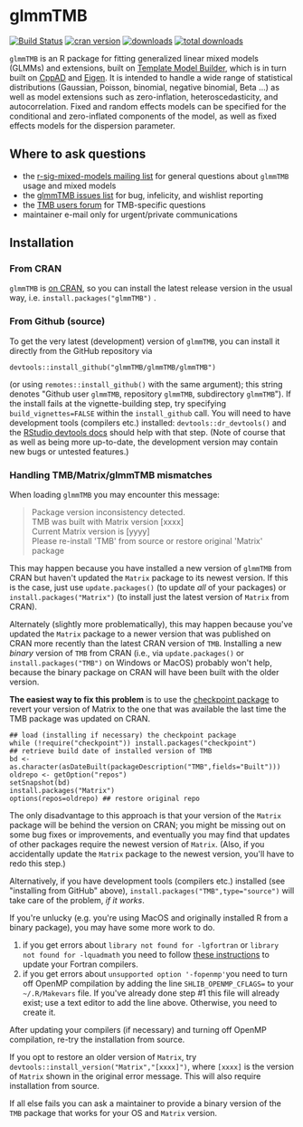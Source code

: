 # glmmTMB

[![Build Status](https://travis-ci.org/glmmTMB/glmmTMB.svg?branch=master)](https://travis-ci.org/glmmTMB/glmmTMB)
[![cran version](http://www.r-pkg.org/badges/version/glmmTMB)](https://cran.r-project.org/package=glmmTMB)
[![downloads](http://cranlogs.r-pkg.org/badges/glmmTMB)](http://cranlogs.r-pkg.org/badges/glmmTMB)
[![total downloads](http://cranlogs.r-pkg.org/badges/grand-total/glmmTMB)](http://cranlogs.r-pkg.org/badges/grand-total/glmmTMB)


`glmmTMB` is an R package for fitting generalized linear mixed models (GLMMs) and extensions, built on [Template Model Builder](https://github.com/kaskr/adcomp), which is in turn built on [CppAD](https://www.coin-or.org/CppAD/) and [Eigen](eigen.tuxfamily.org/). It is intended to handle a wide range of statistical distributions (Gaussian, Poisson, binomial, negative binomial, Beta ...) as well as model extensions such as zero-inflation, heteroscedasticity, and autocorrelation. Fixed and random effects models can be specified for the conditional and zero-inflated components of the model, as well as fixed effects models for the dispersion parameter.

## Where to ask questions

- the [r-sig-mixed-models mailing list](https://stat.ethz.ch/mailman/listinfo/r-sig-mixed-models) for general questions about `glmmTMB` usage and mixed models
- the [glmmTMB issues list](https://github.com/glmmTMB/glmmTMB/issues) for bug, infelicity, and wishlist reporting
- the [TMB users forum](https://groups.google.com/forum/#!forum/tmb-users) for TMB-specific questions
- maintainer e-mail only for urgent/private communications

## Installation 

### From CRAN

`glmmTMB` is [on CRAN](https://CRAN.R-project.org/package=glmmTMB), so you can install the latest release version in the usual way, i.e. `install.packages("glmmTMB")` .

### From Github (source)

To get the very latest (development) version of `glmmTMB`, you can install it 
directly from the GitHub repository via
```
devtools::install_github("glmmTMB/glmmTMB/glmmTMB")
```
(or using `remotes::install_github()` with the same argument); this string denotes "Github user `glmmTMB`, repository `glmmTMB`, subdirectory `glmmTMB`"). If the install fails at the vignette-building step, try specifying `build_vignettes=FALSE` within the `install_github` call. You will need to have development tools (compilers etc.) installed: `devtools::dr_devtools()` and the [RStudio devtools docs](https://www.rstudio.com/products/rpackages/devtools/) should help with that step. (Note of course that as well as being more up-to-date, the development version may contain new bugs or untested features.)

### Handling TMB/Matrix/glmmTMB mismatches

When loading `glmmTMB` you may encounter this message:

> Package version inconsistency detected.<br>
> TMB was built with Matrix version [xxxx]<br>
> Current Matrix version is [yyyy]<br>
> Please re-install 'TMB' from source or restore original 'Matrix' package

This may happen because you have installed a new version of `glmmTMB` from CRAN but haven't updated the `Matrix` package to its newest version. If this is the case, just use `update.packages()` (to update *all* of your packages) or `install.packages("Matrix")` (to install just the latest version of `Matrix` from CRAN).

Alternately (slightly more problematically), this may happen because you've updated the `Matrix` package to a newer version that was published on CRAN more recently than the latest CRAN version of `TMB`. Installing a new *binary* version of `TMB` from CRAN (i.e., via `update.packages()` or `install.packages("TMB")` on Windows or MacOS) probably won't help, because the binary package on CRAN will have been built with the older version.

**The easiest way to fix this problem** is to use the [checkpoint package]( https://CRAN.R-project.org/package=checkpoint) to revert your version of Matrix to the one that was available the last time the TMB package was updated on CRAN.

```
## load (installing if necessary) the checkpoint package
while (!require("checkpoint")) install.packages("checkpoint")
## retrieve build date of installed version of TMB
bd <- as.character(asDateBuilt(packageDescription("TMB",fields="Built")))
oldrepo <- getOption("repos")
setSnapshot(bd)
install.packages("Matrix")
options(repos=oldrepo) ## restore original repo
```

The only disadvantage to this approach is that your version of the `Matrix` package will be behind the version on CRAN; you might be missing out on some bug fixes or improvements, and eventually you may find that updates of other packages require the newest version of `Matrix`. (Also, if you accidentally update the `Matrix` package to the newest version, you'll have to redo this step.)

Alternatively, if you have development tools (compilers etc.) installed (see "installing from GitHub" above), `install.packages("TMB",type="source")` will take care of the problem, *if it works*.

If you're unlucky (e.g. you're using MacOS and originally installed R from a binary package), you may have some more work to do.

1. if you get errors about `library not found for -lgfortran` or `library not found for -lquadmath` you need to follow [these instructions](https://thecoatlessprofessor.com/programming/rcpp-rcpparmadillo-and-os-x-mavericks--lgfortran-and--lquadmath-error/) to update your Fortran compilers.
2. if you get errors about `unsupported option '-fopenmp'`you need to turn off OpenMP compilation by adding the line `SHLIB_OPENMP_CFLAGS=` to your `~/.R/Makevars` file. If you've already done step #1 this file will already exist; use a text editor to add the line above. Otherwise, you need to create it.

After updating your compilers (if necessary) and turning off OpenMP compilation, re-try the installation from source.

If you opt to restore an older version of `Matrix`, try `devtools::install_version("Matrix","[xxxx]")`, where `[xxxx]` is the version of `Matrix` shown in the original error message. This will also require installation from source.

If all else fails you can ask a maintainer to provide a binary version of the `TMB` package that works for your OS and `Matrix` version.


